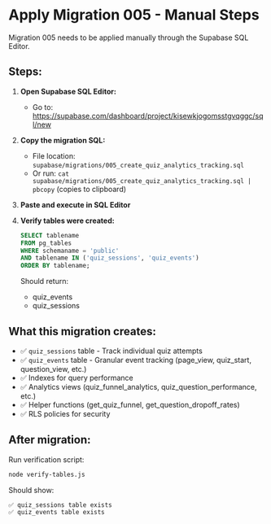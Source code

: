 # Apply Migration 005 - Manual Steps

Migration 005 needs to be applied manually through the Supabase SQL Editor.

## Steps:

1. **Open Supabase SQL Editor:**
   - Go to: https://supabase.com/dashboard/project/kisewkjogomsstgvqggc/sql/new

2. **Copy the migration SQL:**
   - File location: `supabase/migrations/005_create_quiz_analytics_tracking.sql`
   - Or run: `cat supabase/migrations/005_create_quiz_analytics_tracking.sql | pbcopy` (copies to clipboard)

3. **Paste and execute in SQL Editor**

4. **Verify tables were created:**
   ```sql
   SELECT tablename
   FROM pg_tables
   WHERE schemaname = 'public'
   AND tablename IN ('quiz_sessions', 'quiz_events')
   ORDER BY tablename;
   ```

   Should return:
   - quiz_events
   - quiz_sessions

## What this migration creates:

- ✅ `quiz_sessions` table - Track individual quiz attempts
- ✅ `quiz_events` table - Granular event tracking (page_view, quiz_start, question_view, etc.)
- ✅ Indexes for query performance
- ✅ Analytics views (quiz_funnel_analytics, quiz_question_performance, etc.)
- ✅ Helper functions (get_quiz_funnel, get_question_dropoff_rates)
- ✅ RLS policies for security

## After migration:

Run verification script:
```bash
node verify-tables.js
```

Should show:
```
✅ quiz_sessions table exists
✅ quiz_events table exists
```
